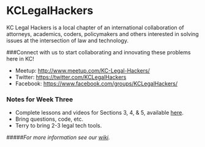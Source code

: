 # KCLegalHackers

KC Legal Hackers is a local chapter of an international collaboration of attorneys, academics, coders, policymakers and others interested in solving issues at the intersection of law and technology.

###Connect with us to start collaborating and innovating these problems here in KC!
* Meetup: http://www.meetup.com/KC-Legal-Hackers/
* Twitter: https://twitter.com/KCLegalHackers
* Facebook: https://www.facebook.com/groups/KCLegalHackers/

### Notes for Week Three
* Complete lessons and videos for Sections 3, 4, & 5, available [here](https://www.udemy.com/automate/learn/v4/overview).
* Bring questions, code, etc.
* Terry to bring 2-3 legal tech tools.

#####*For more information see our [wiki](https://github.com/KCLegalHackers/CodingForLawyers/wiki).*
